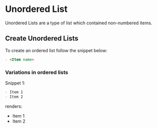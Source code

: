 # Unordered List

Unordered Lists are a type of list which contained non-numbered items.

## Create Unordered Lists

To create an ordered list follow the snippet below:

```markdown
- <Item name>
```

### Variations in ordered lists

Snippet 1:

```markdown
- Item 1
- Item 2
```

renders:

- Item 1
- Item 2
